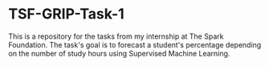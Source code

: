# TSF-GRIP-Task-1
This is a repository for the tasks from my internship at The Spark Foundation. The task's goal is to forecast a student's percentage depending on the number of study hours using Supervised Machine Learning.
